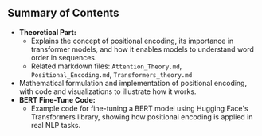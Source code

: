## Summary of Contents

 - **Theoretical Part:**
   - Explains the concept of positional encoding, its importance in transformer models, and how it enables models to understand word order in sequences.
   - Related markdown files: `Attention_Theory.md`, `Positional_Encoding.md`, `Transformers_theory.md`
  - Mathematical formulation and implementation of positional encoding, with code and visualizations to illustrate how it works.
- **BERT Fine-Tune Code:**
  - Example code for fine-tuning a BERT model using Hugging Face's Transformers library, showing how positional encoding is applied in real NLP tasks.

